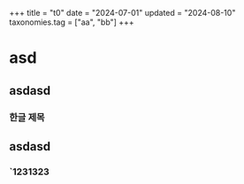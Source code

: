 +++
title = "t0"
date = "2024-07-01"
updated = "2024-08-10"
taxonomies.tag = ["aa", "bb"]
+++

# asd

## asdasd

### 한글 제목

## asdasd

### `1231323